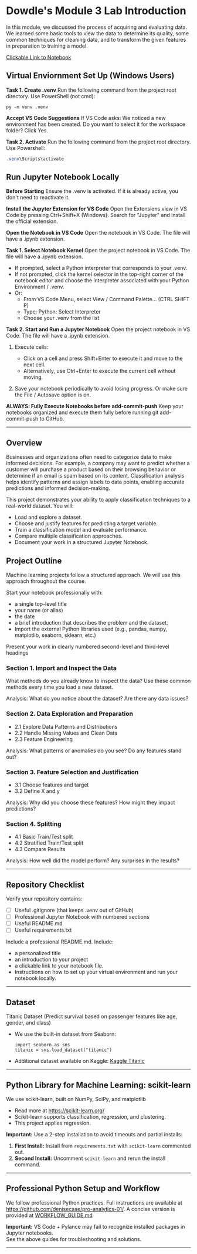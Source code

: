 # Dowdle's Module 3 Lab Introduction
In this module, we discussed the process of acquiring and evaluating data. We learned some basic tools to view the data to determine its quality, some common techniques for cleaning data, and to transform the given features in preparation to training a model. 

[Clickable Link to Notebook](https://github.com/Bdowdle4/applied-ml-dowdle/blob/main/lab02/ml02_dowdle.ipynb)

## Virtual Enviornment Set Up (Windows Users)
**Task 1. Create .venv** Run the following command from the project root directory. Use PowerShell (not cmd):

```shell
py -m venv .venv
```

**Accept VS Code Suggestions** If VS Code asks: We noticed a new environment has been created. 
Do you want to select it for the workspace folder? Click Yes. 

**Task 2. Activate** Run the following command from the project root directory. Use Powershell:

```powershell
.venv\Scripts\activate
```

## Run Jupyter Notebook Locally
**Before Starting** Ensure the .venv is activated. If it is already active, you don't need to reactivate it.

**Install the Jupyter Extension for VS Code** Open the Extensions view in VS Code by pressing Ctrl+Shift+X (Windows). Search for "Jupyter" and install the official extension.

**Open the Notebook in VS Code** Open the notebook in VS Code. The file will have a .ipynb extension.

**Task 1. Select Notebook Kernel** Open the project notebook in VS Code. The file will have a .ipynb extension.
- If prompted, select a Python interpreter that corresponds to your .venv.  
- If not prompted, click the kernel selector in the top-right corner of the notebook editor and choose the interpreter associated with your Python Environment / .venv.
- Or:
   - From VS Code Menu, select View / Command Palette... (CTRL SHIFT P)
   - Type: Python: Select Interpreter 
   - Choose your .venv from the list

**Task 2. Start and Run a Jupyter Notebook** Open the project notebook in VS Code. The file will have a .ipynb extension.

1. Execute cells:  
   - Click on a cell and press Shift+Enter to execute it and move to the next cell.  
   - Alternatively, use Ctrl+Enter to execute the current cell without moving.

2. Save your notebook periodically to avoid losing progress. Or make sure the File / Autosave option is on.

**ALWAYS: Fully Execute Notebooks before add-commit-push** Keep your notebooks organized and execute them fully before running git add-commit-push to GitHub.

---

## Overview
Businesses and organizations often need to categorize data to make informed decisions. For example, a company may want to predict whether a customer will purchase a product based on their browsing behavior or determine if an email is spam based on its content. Classification analysis helps identify patterns and assign labels to data points, enabling accurate predictions and informed decision-making.

This project demonstrates your ability to apply classification techniques to a real-world dataset. You will:
- Load and explore a dataset.
- Choose and justify features for predicting a target variable.
- Train a classification model and evaluate performance.
- Compare multiple classification approaches.
- Document your work in a structured Jupyter Notebook.

## Project Outline
Machine learning projects follow a structured approach.
We will use this approach throughout the course. 

Start your notebook professionally with:
- a single top-level title
- your name (or alias)
- the date
- a brief introduction that describes the problem and the dataset.
- Import the external Python libraries used (e.g., pandas, numpy, matplotlib, seaborn, sklearn, etc.)

Present your work in clearly numbered second-level and third-level headings

### Section 1. Import and Inspect the Data
What methods do you already know to inspect the data? Use these common methods every time you load a new dataset.

Analysis: What do you notice about the dataset? Are there any data issues?

### Section 2. Data Exploration and Preparation
- 2.1 Explore Data Patterns and Distributions
- 2.2 Handle Missing Values and Clean Data
- 2.3 Feature Engineering

Analysis: What patterns or anomalies do you see? Do any features stand out?

### Section 3. Feature Selection and Justification
- 3.1 Choose features and target
- 3.2 Define X and y

Analysis: Why did you choose these features? How might they impact predictions?

### Section 4. Splitting
- 4.1 Basic Train/Test split
- 4.2 Stratified Train/Test split
- 4.3 Compare Results

Analysis: How well did the model perform? Any surprises in the results?

---

## Repository Checklist

Verify your repository contains:

- [ ] Useful .gitignore (that keeps .venv out of GitHub)
- [ ] Professional Jupyter Notebook with numbered sections   
- [ ] Useful README.md
- [ ] Useful requirements.txt

Include a professional README.md. Include:
- a personalized title
- an introduction to your project
- a clickable link to your notebook file.
- Instructions on how to set up your virtual environment and run your notebook locally.

---

## Dataset 
Titanic Dataset (Predict survival based on passenger features like age, gender, and class)

- We use the built-in dataset from Seaborn:
   ```
   import seaborn as sns
   titanic = sns.load_dataset("titanic")
   ```
- Additional dataset available on Kaggle:
   [Kaggle Titanic](https://www.kaggle.com/datasets/akshaysehgal/titanic-data-for-data-preprocessing)

--- 

## Python Library for Machine Learning: scikit-learn
We use scikit-learn, built on NumPy, SciPy, and matplotlib
   - Read more at <https://scikit-learn.org/>
   - Scikit-learn supports classification, regression, and clustering.
   - This project applies regression.

**Important:** Use a 2-step installation to avoid timeouts and partial installs:  
1. **First Install:** Install from `requirements.txt` with `scikit-learn` commented out.  
2. **Second Install:** Uncomment `scikit-learn` and rerun the install command.

---

## Professional Python Setup and Workflow
We follow professional Python practices. 
Full instructions are available at <https://github.com/denisecase/pro-analytics-01/>. 
A concise version is provided at [WORKFLOW_GUIDE.md](./docs/WORKFLOW_GUIDE.md)

**Important:** VS Code + Pylance may fail to recognize installed packages in Jupyter notebooks.  
See the above guides for troubleshooting and solutions.  

---